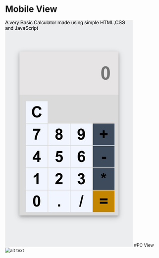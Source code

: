 # Mobile View
![alt text](https://github.com/shashank077/calculatorbasic/blob/main/screenshots/download.png)
#PC View
![alt text](https://github.com/shashank077/calculatorbasic/blob/main/screenshots/.png)

